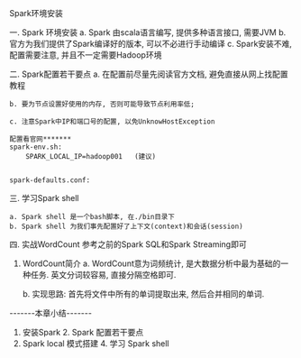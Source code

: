 Spark环境安装



一. Spark 环境安装
    a. Spark 由scala语言编写, 提供多种语言接口, 需要JVM
    b. 官方为我们提供了Spark编译好的版本, 可以不必进行手动编译
    c. Spark安装不难, 配置需要注意, 并且不一定需要Hadoop环境



二. Spark配置若干要点
    a. 在配置前尽量先阅读官方文档, 避免直接从网上找配置教程

    b. 要为节点设置好使用的内存, 否则可能导致节点利用率低;

    c. 注意Spark中IP和端口号的配置, 以免UnknowHostException

    配置看官网*******
    spark-env.sh: 
        SPARK_LOCAL_IP=hadoop001   (建议)


    spark-defaults.conf: 
            




三. 学习Spark shell

    a. Spark shell 是一个bash脚本, 在./bin目录下
    b. Spark shell 为我们事先配置好了上下文(context)和会话(session)





四. 实战WordCount  参考之前的Spark SQL和Spark Streaming即可
1) WordCount简介
    a. WordCount意为词频统计, 是大数据分析中最为基础的一种任务. 英文分词较容易, 直接分隔空格即可.

    b. 实现思路: 首先将文件中所有的单词提取出来, 然后合并相同的单词.






-------本章小结-------

1. 安装Spark                  2. Spark 配置若干要点
3. Spark local 模式搭建       4. 学习 Spark shell


